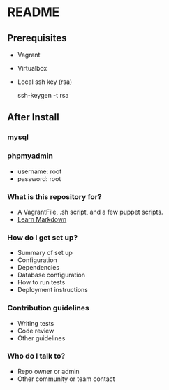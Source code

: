 # README #

## Prerequisites ##
* Vagrant
* Virtualbox
* Local ssh key (rsa)

    ssh-keygen -t rsa

## After Install ##

### mysql ###
### phpmyadmin ###
* username: root
* password: root

### What is this repository for? ###

* A VagrantFile, .sh script, and a few puppet scripts.
* [Learn Markdown](https://bitbucket.org/tutorials/markdowndemo)

### How do I get set up? ###

* Summary of set up
* Configuration
* Dependencies
* Database configuration
* How to run tests
* Deployment instructions

### Contribution guidelines ###

* Writing tests
* Code review
* Other guidelines

### Who do I talk to? ###

* Repo owner or admin
* Other community or team contact